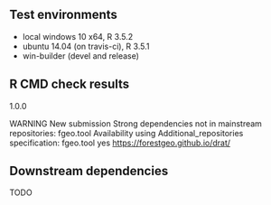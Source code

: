 ## Test environments

* local windows 10 x64, R 3.5.2
* ubuntu 14.04 (on travis-ci), R 3.5.1
* win-builder (devel and release)

## R CMD check results

1.0.0

WARNING
New submission
Strong dependencies not in mainstream repositories:
  fgeo.tool
Availability using Additional_repositories specification:
  fgeo.tool   yes   https://forestgeo.github.io/drat/

## Downstream dependencies

TODO
